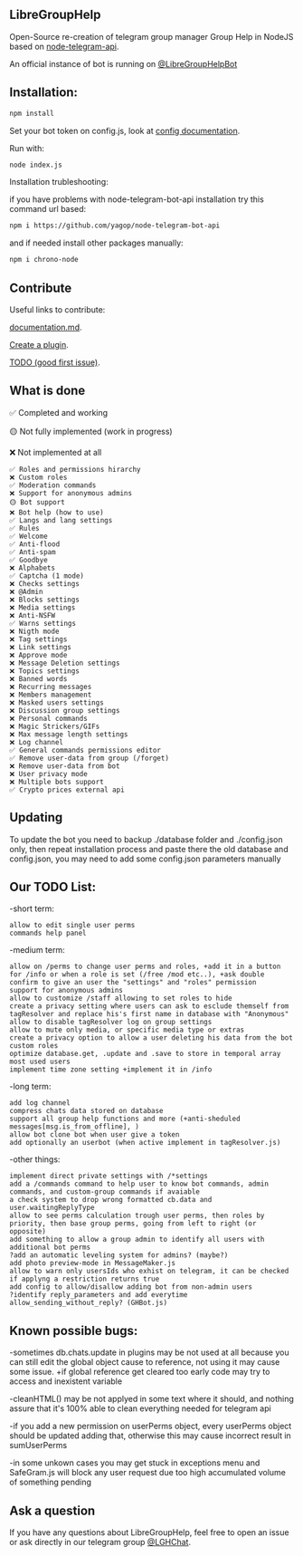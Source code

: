 ## LibreGroupHelp

Open-Source re-creation of telegram group manager Group Help in NodeJS based on [node-telegram-api](https://github.com/yagop/node-telegram-bot-api).

An official instance of bot is running on [@LibreGroupHelpBot](https://t.me/LibreGroupHelpBot)

## Installation:

```bash
npm install
```

Set your bot token on config.js, look at [config documentation](https://github.com/Sp3rick/GroupHelp/blob/main/CONFIG_DOCUMENTATION.md).

Run with:
```bash
node index.js
```

Installation trubleshooting:

if you have problems with node-telegram-bot-api installation try this command url based:
```bash
npm i https://github.com/yagop/node-telegram-bot-api
```

and if needed install other packages manually:
```bash
npm i chrono-node
```

## Contribute

Useful links to contribute:

[documentation.md](https://github.com/Sp3rick/GroupHelp/blob/main/documentation.md).

[Create a plugin](https://github.com/Sp3rick/GroupHelp/blob/main/plugins.md).

[TODO (good first issue)](https://github.com/Sp3rick/GroupHelp/contribute).


## What is done

✅ Completed and working

🟡 Not fully implemented (work in progress)

❌ Not implemented at all

```
✅ Roles and permissions hirarchy
❌ Custom roles
✅ Moderation commands
❌ Support for anonymous admins
🟡 Bot support
❌ Bot help (how to use)
✅ Langs and lang settings
✅ Rules
✅ Welcome
✅ Anti-flood
✅ Anti-spam
✅ Goodbye
❌ Alphabets
✅ Captcha (1 mode)
❌ Checks settings
❌ @Admin
❌ Blocks settings
❌ Media settings
❌ Anti-NSFW
✅ Warns settings
❌ Nigth mode
❌ Tag settings
❌ Link settings
❌ Approve mode
❌ Message Deletion settings
❌ Topics settings
❌ Banned words
❌ Recurring messages
❌ Members management
❌ Masked users settings
❌ Discussion group settings
❌ Personal commands
❌ Magic Strickers/GIFs
❌ Max message length settings
❌ Log channel
✅ General commands permissions editor
✅ Remove user-data from group (/forget)
❌ Remove user-data from bot
❌ User privacy mode
❌ Multiple bots support
✅ Crypto prices external api
```

## Updating
To update the bot you need to backup ./database folder and ./config.json only, then repeat installation process and paste there the old database and config.json, you may need to add some config.json parameters manually


## Our TODO List:

-short term:

    allow to edit single user perms
    commands help panel

-medium term:

    allow on /perms to change user perms and roles, +add it in a button for /info or when a role is set (/free /mod etc..), +ask double confirm to give an user the "settings" and "roles" permission
    support for anonymous admins
    allow to customize /staff allowing to set roles to hide
    create a privacy setting where users can ask to esclude themself from tagResolver and replace his's first name in database with "Anonymous"
    allow to disable tagResolver log on group settings
    allow to mute only media, or specific media type or extras
    create a privacy option to allow a user deleting his data from the bot
    custom roles
    optimize database.get, .update and .save to store in temporal array most used users
    implement time zone setting +implement it in /info

-long  term:

    add log channel
    compress chats data stored on database
    support all group help functions and more (+anti-sheduled messages[msg.is_from_offline], )
    allow bot clone bot when user give a token
    add optionally an userbot (when active implement in tagResolver.js)

-other things:

    implement direct private settings with /*settings
    add a /commands command to help user to know bot commands, admin commands, and custom-group commands if avaiable
    a check system to drop wrong formatted cb.data and user.waitingReplyType
    allow to see perms calculation trough user perms, then roles by priority, then base group perms, going from left to right (or opposite)
    add something to allow a group admin to identify all users with additional bot perms
    ?add an automatic leveling system for admins? (maybe?)
    add photo preview-mode in MessageMaker.js
    allow to warn only usersIds who exhist on telegram, it can be checked if applyng a restriction returns true
    add config to allow/disallow adding bot from non-admin users
    ?identify reply_parameters and add everytime allow_sending_without_reply? (GHBot.js)


## Known possible bugs:
-sometimes db.chats.update in plugins may be not used at all because you can still edit the global object cause to reference, not using it may cause some issue. +if global reference get cleared too early code may try to access and inexistent variable

-cleanHTML() may be not applyed in some text where it should, and nothing assure that it's 100% able to clean everything needed for telegram api

-if you add a new permission on userPerms object, every userPerms object should be updated adding that, otherwise this may cause incorrect result in sumUserPerms

-in some unkown cases you may get stuck in exceptions menu and SafeGram.js will block any user request due too high accumulated volume of something pending


## Ask a question

If you have any questions about LibreGroupHelp, feel free to open an issue or ask directly in our telegram group [@LGHChat](https://t.me/LGHChat).